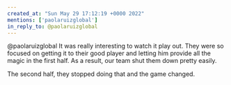 ```yaml
---
created_at: "Sun May 29 17:12:19 +0000 2022"
mentions: ['paolaruizglobal']
in_reply_to: @paolaruizglobal
---
```


@paolaruizglobal It was really interesting to watch it play out. They were so focused on getting it to their good player and letting him provide all the magic in the first half. As a result, our team shut them down pretty easily.

The second half, they stopped doing that and the game changed.